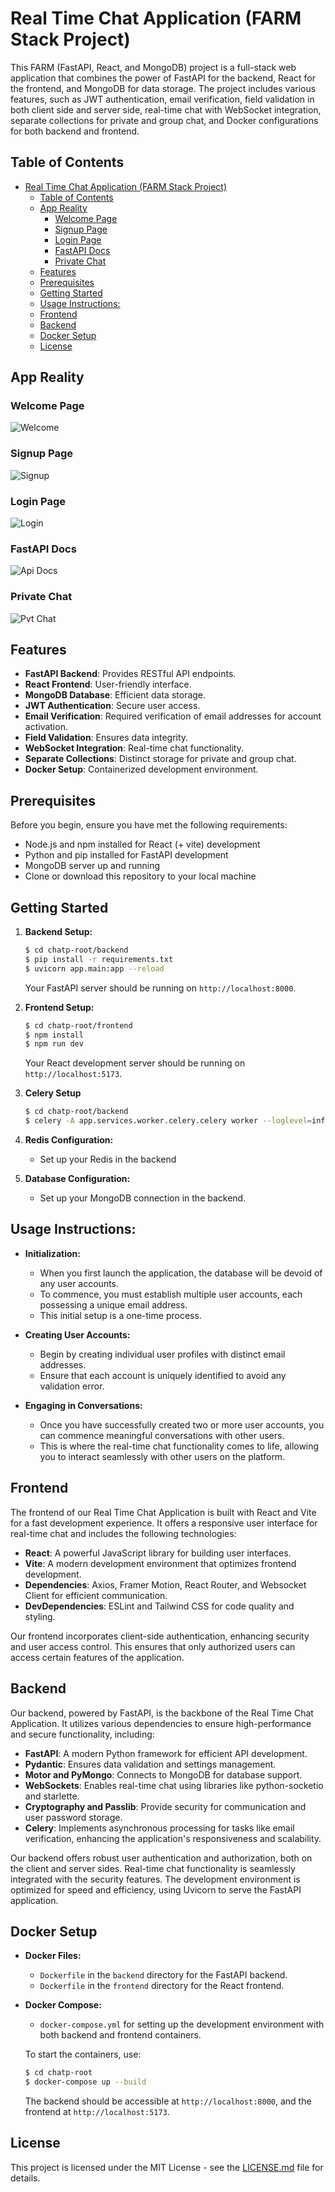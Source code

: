 <!-- markdownlint-disable -->
<!-- This content will not be linted. -->

# Real Time Chat Application (FARM Stack Project)

This FARM (FastAPI, React, and MongoDB) project is a full-stack web application that combines the power of FastAPI for the backend, React for the frontend, and MongoDB for data storage. The project includes various features, such as JWT authentication, email verification, field validation in both client side and server side, real-time chat with WebSocket integration, separate collections for private and group chat, and Docker configurations for both backend and frontend.

## Table of Contents

- [Real Time Chat Application (FARM Stack Project)](#real-time-chat-application-farm-stack-project)
  - [Table of Contents](#table-of-contents)
  - [App Reality](#app-reality)
    - [Welcome Page](#welcome-page)
    - [Signup Page](#signup-page)
    - [Login Page](#login-page)
    - [FastAPI Docs](#fastapi-docs)
    - [Private Chat](#private-chat)
  - [Features](#features)
  - [Prerequisites](#prerequisites)
  - [Getting Started](#getting-started)
  - [Usage Instructions:](#usage-instructions)
  - [Frontend](#frontend)
  - [Backend](#backend)
  - [Docker Setup](#docker-setup)
  - [License](#license)

## App Reality

### Welcome Page

![Welcome](/chatp-root/img/welcome.png)

### Signup Page

![Signup](chatp-root/img/signup.png)

### Login Page

![Login](chatp-root/img/login.png)

### FastAPI Docs

![Api Docs](chatp-root/img/api.png)

### Private Chat

![Pvt Chat](chatp-root/img/pvt-chat.png)

## Features

-   **FastAPI Backend**: Provides RESTful API endpoints.
-   **React Frontend**: User-friendly interface.
-   **MongoDB Database**: Efficient data storage.
-   **JWT Authentication**: Secure user access.
-   **Email Verification**: Required verification of email addresses for account activation.
-   **Field Validation**: Ensures data integrity.
-   **WebSocket Integration**: Real-time chat functionality.
-   **Separate Collections**: Distinct storage for private and group chat.
-   **Docker Setup**: Containerized development environment.

## Prerequisites

Before you begin, ensure you have met the following requirements:

-   Node.js and npm installed for React (+ vite) development
-   Python and pip installed for FastAPI development
-   MongoDB server up and running
-   Clone or download this repository to your local machine

## Getting Started

1. **Backend Setup:**

    ```bash
    $ cd chatp-root/backend
    $ pip install -r requirements.txt
    $ uvicorn app.main:app --reload
    ```

    Your FastAPI server should be running on `http://localhost:8000`.

2. **Frontend Setup:**

    ```bash
    $ cd chatp-root/frontend
    $ npm install
    $ npm run dev
    ```

    Your React development server should be running on `http://localhost:5173`.

3. **Celery Setup**
    ```bash
    $ cd chatp-root/backend
    $ celery -A app.services.worker.celery.celery worker --loglevel=info
    ```
4. **Redis Configuration:**

    - Set up your Redis in the backend

5. **Database Configuration:**
    - Set up your MongoDB connection in the backend.



## Usage Instructions:

- **Initialization:**
  - When you first launch the application, the database will be devoid of any user accounts.
  - To commence, you must establish multiple user accounts, each possessing a unique email address.
  - This initial setup is a one-time process.

- **Creating User Accounts:**
  - Begin by creating individual user profiles with distinct email addresses.
  - Ensure that each account is uniquely identified to avoid any validation error.

- **Engaging in Conversations:**
  - Once you have successfully created two or more user accounts, you can commence meaningful conversations with other users.
  - This is where the real-time chat functionality comes to life, allowing you to interact seamlessly with other users on the platform.

<!-- ## Project Structure

- **backend:** Contains the FastAPI backend code.
- **frontend:** Contains the React frontend code.
- **scripts:** Helpful scripts for development or deployment.
- **docs:** Documentation for your project. -->

<!-- ## API Endpoints

- List and describe the available API endpoints here. -->

## Frontend

The frontend of our Real Time Chat Application is built with React and Vite for a fast development experience. It offers a responsive user interface for real-time chat and includes the following technologies:

-   **React**: A powerful JavaScript library for building user interfaces.
-   **Vite**: A modern development environment that optimizes frontend development.
-   **Dependencies**: Axios, Framer Motion, React Router, and Websocket Client for efficient communication.
-   **DevDependencies**: ESLint and Tailwind CSS for code quality and styling.

Our frontend incorporates client-side authentication, enhancing security and user access control. This ensures that only authorized users can access certain features of the application.

## Backend

Our backend, powered by FastAPI, is the backbone of the Real Time Chat Application. It utilizes various dependencies to ensure high-performance and secure functionality, including:

-   **FastAPI**: A modern Python framework for efficient API development.
-   **Pydantic**: Ensures data validation and settings management.
-   **Motor and PyMongo**: Connects to MongoDB for database support.
-   **WebSockets**: Enables real-time chat using libraries like python-socketio and starlette.
-   **Cryptography and Passlib**: Provide security for communication and user password storage.
-   **Celery**: Implements asynchronous processing for tasks like email verification, enhancing the application's responsiveness and scalability.

Our backend offers robust user authentication and authorization, both on the client and server sides. Real-time chat functionality is seamlessly integrated with the security features. The development environment is optimized for speed and efficiency, using Uvicorn to serve the FastAPI application.

<!-- ## Database

- Explain how to set up and configure your MongoDB database.
- Describe the organization of collections, including separate collections for private and group chat. -->

<!-- ## WebSocket Integration

- Explain how WebSocket integration works for real-time chat.
- Describe the structure and functionality of WebSocket endpoints. -->

<!-- ## Authentication

- Explain how JWT authentication is implemented for secure user access.
- Provide details on user registration and login processes. -->

## Docker Setup

-   **Docker Files:**

    -   `Dockerfile` in the `backend` directory for the FastAPI backend.
    -   `Dockerfile` in the `frontend` directory for the React frontend.

-   **Docker Compose:**

    -   `docker-compose.yml` for setting up the development environment with both backend and frontend containers.

    To start the containers, use:

    ```bash
    $ cd chatp-root
    $ docker-compose up --build
    ```

    The backend should be accessible at `http://localhost:8000`, and the frontend at `http://localhost:5173`.

## License

This project is licensed under the MIT License - see the [LICENSE.md](LICENSE.md) file for details.

<!-- markdownlint-restore -->
<!-- This content will be linted. -->
